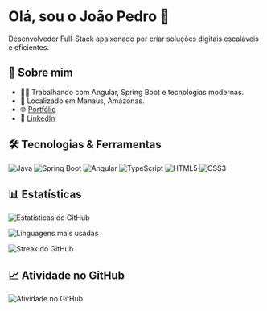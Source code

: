 # Olá, sou o João Pedro 👋

Desenvolvedor Full-Stack apaixonado por criar soluções digitais escaláveis e eficientes.

## 🧠 Sobre mim

- 👨‍💻 Trabalhando com Angular, Spring Boot e tecnologias modernas.
- 📍 Localizado em Manaus, Amazonas.
- 🌐 [Portfólio](https://portifoliojoaop.netlify.app/)
- 💼 [LinkedIn](https://www.linkedin.com/in/joao-pedro-pereira-da-silva)

## 🛠️ Tecnologias & Ferramentas

![Java](https://img.shields.io/badge/Java-007396?style=flat-square&logo=java&logoColor=white)
![Spring Boot](https://img.shields.io/badge/Spring%20Boot-6DB33F?style=flat-square&logo=springboot&logoColor=white)
![Angular](https://img.shields.io/badge/Angular-DD0031?style=flat-square&logo=angular&logoColor=white)
![TypeScript](https://img.shields.io/badge/TypeScript-007ACC?style=flat-square&logo=typescript&logoColor=white)
![HTML5](https://img.shields.io/badge/HTML5-E34F26?style=flat-square&logo=html5&logoColor=white)
![CSS3](https://img.shields.io/badge/CSS3-1572B6?style=flat-square&logo=css3&logoColor=white)

## 📊 Estatísticas

![Estatísticas do GitHub](https://github-readme-stats.vercel.app/api?username=joaopedrokmd&show_icons=true&theme=transparent)

![Linguagens mais usadas](https://github-readme-stats.vercel.app/api/top-langs/?username=joaopedrokmd&layout=compact&theme=transparent)

![Streak do GitHub](https://github-readme-streak-stats.herokuapp.com/?user=joaopedrokmd&theme=transparent)

## 📈 Atividade no GitHub

![Atividade no GitHub](https://activity-graph.herokuapp.com/graph?username=joaopedrokmd&theme=github)
